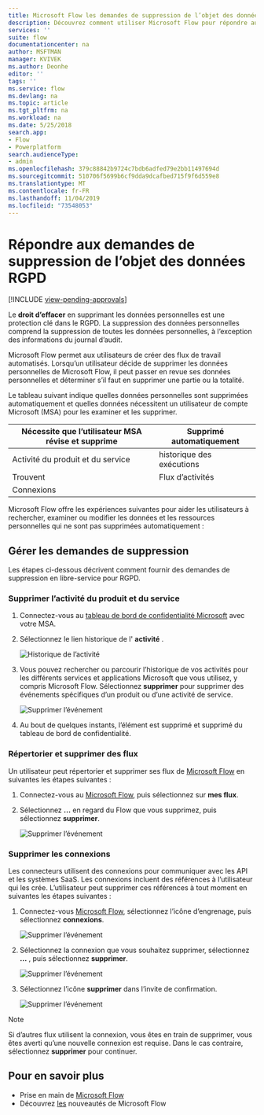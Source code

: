 ```yaml
---
title: Microsoft Flow les demandes de suppression de l’objet des données RGPD pour les comptes Microsoft (MSA) | Microsoft Docs
description: Découvrez comment utiliser Microsoft Flow pour répondre aux demandes de suppression de l’objet de données RGPD pour les comptes Microsoft.
services: ''
suite: flow
documentationcenter: na
author: MSFTMAN
manager: KVIVEK
ms.author: Deonhe
editor: ''
tags: ''
ms.service: flow
ms.devlang: na
ms.topic: article
ms.tgt_pltfrm: na
ms.workload: na
ms.date: 5/25/2018
search.app:
- Flow
- Powerplatform
search.audienceType:
- admin
ms.openlocfilehash: 379c88842b9724c7bdb6adfed79e2bb11497694d
ms.sourcegitcommit: 510706f5699b6cf9dda9dcafbed715f9f6d559e8
ms.translationtype: MT
ms.contentlocale: fr-FR
ms.lasthandoff: 11/04/2019
ms.locfileid: "73548053"
---
```

# <a name="respond-to-gdpr-data-subject-delete-requests"></a>Répondre aux demandes de suppression de l’objet des données RGPD
[!INCLUDE [view-pending-approvals](includes/cc-rebrand.md)]

Le **droit d’effacer** en supprimant les données personnelles est une protection clé dans le RGPD. La suppression des données personnelles comprend la suppression de toutes les données personnelles, à l’exception des informations du journal d’audit.

Microsoft Flow permet aux utilisateurs de créer des flux de travail automatisés. Lorsqu’un utilisateur décide de supprimer les données personnelles de Microsoft Flow, il peut passer en revue ses données personnelles et déterminer s’il faut en supprimer une partie ou la totalité.

Le tableau suivant indique quelles données personnelles sont supprimées automatiquement et quelles données nécessitent un utilisateur de compte Microsoft (MSA) pour les examiner et les supprimer.

|Nécessite que l’utilisateur MSA révise et supprime|Supprimé automatiquement|
|------|------|
|Activité du produit et du service|historique des exécutions|
|Trouvent|Flux d’activités|
|Connexions||

Microsoft Flow offre les expériences suivantes pour aider les utilisateurs à rechercher, examiner ou modifier les données et les ressources personnelles qui ne sont pas supprimées automatiquement :

## <a name="manage-delete-requests"></a>Gérer les demandes de suppression

Les étapes ci-dessous décrivent comment fournir des demandes de suppression en libre-service pour RGPD.

### <a name="delete-product-and-service-activity"></a>Supprimer l’activité du produit et du service

1. Connectez-vous au [tableau de bord de confidentialité Microsoft](https://account.microsoft.com/privacy/) avec votre MSA.
1. Sélectionnez le lien historique de l' **activité** .

    ![Historique de l’activité](./media/gdpr-dsr-export-msa/activityhistory.png)

1. Vous pouvez rechercher ou parcourir l’historique de vos activités pour les différents services et applications Microsoft que vous utilisez, y compris Microsoft Flow. Sélectionnez **supprimer** pour supprimer des événements spécifiques d’un produit ou d’une activité de service.

    ![Supprimer l’événement](./media/gdpr-dsr-delete-msa/deleteevent.png)

1. Au bout de quelques instants, l’élément est supprimé et supprimé du tableau de bord de confidentialité.

### <a name="list-and-delete-flows"></a>Répertorier et supprimer des flux

Un utilisateur peut répertorier et supprimer ses flux de [Microsoft Flow](https://flow.microsoft.com) en suivantes les étapes suivantes :

1. Connectez-vous au [Microsoft Flow](https://flow.microsoft.com), puis sélectionnez sur **mes flux**.

1. Sélectionnez **...** en regard du Flow que vous supprimez, puis sélectionnez **supprimer**.

    ![Supprimer l’événement](./media/gdpr-dsr-delete-msa/deleteflow.png)

### <a name="delete-connections"></a>Supprimer les connexions

Les connecteurs utilisent des connexions pour communiquer avec les API et les systèmes SaaS. Les connexions incluent des références à l’utilisateur qui les crée. L’utilisateur peut supprimer ces références à tout moment en suivantes les étapes suivantes :

1. Connectez-vous [Microsoft Flow](https://flow.microsoft.com), sélectionnez l’icône d’engrenage, puis sélectionnez **connexions**.

    ![Supprimer l’événement](./media/gdpr-dsr-delete-msa/deleteconnections.png)

1. Sélectionnez la connexion que vous souhaitez supprimer, sélectionnez **...** , puis sélectionnez **supprimer**.

    ![Supprimer l’événement](./media/gdpr-dsr-delete-msa/delete-connection.png)

1. Sélectionnez l’icône **supprimer** dans l’invite de confirmation.

    ![Supprimer l’événement](./media/gdpr-dsr-delete-msa/confirmdelete.png)

> [!NOTE]
> Si d’autres flux utilisent la connexion, vous êtes en train de supprimer, vous êtes averti qu’une nouvelle connexion est requise. Dans le cas contraire, sélectionnez **supprimer** pour continuer.
>
>

## <a name="learn-more"></a>Pour en savoir plus

* Prise en main de [Microsoft Flow](getting-started.md)
* Découvrez [les](release-notes.md) nouveautés de Microsoft Flow
